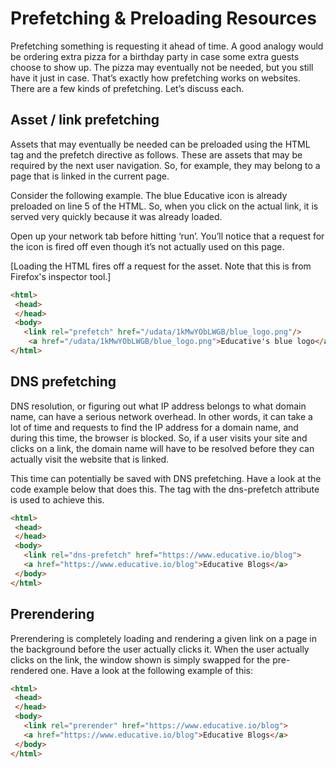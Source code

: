 # Prefetching & Preloading Resources
Prefetching something is requesting it ahead of time. A good analogy would be ordering extra pizza for a birthday party in case some extra guests choose to show up. The pizza may eventually not be needed, but you still have it just in case. That’s exactly how prefetching works on websites. There are a few kinds of prefetching. Let’s discuss each.

## Asset / link prefetching
Assets that may eventually be needed can be preloaded using the HTML <link> tag and the prefetch directive as follows. These are assets that may be required by the next user navigation. So, for example, they may belong to a page that is linked in the current page.

Consider the following example. The blue Educative icon is already preloaded on line 5 of the HTML. So, when you click on the actual link, it is served very quickly because it was already loaded.

Open up your network tab before hitting ‘run’. You’ll notice that a request for the icon is fired off even though it’s not actually used on this page.

[Loading the HTML fires off a request for the asset. Note that this is from Firefox's inspector tool.]

```html
<html>
 <head>
 </head>
 <body>
   <link rel="prefetch" href="/udata/1kMwYObLWGB/blue_logo.png"/>
    <a href="/udata/1kMwYObLWGB/blue_logo.png">Educative's blue logo</a> </body>
</html>
```

## DNS prefetching
DNS resolution, or figuring out what IP address belongs to what domain name, can have a serious network overhead. In other words, it can take a lot of time and requests to find the IP address for a domain name, and during this time, the browser is blocked. So, if a user visits your site and clicks on a link, the domain name will have to be resolved before they can actually visit the website that is linked.

This time can potentially be saved with DNS prefetching. Have a look at the code example below that does this. The <link> tag with the dns-prefetch attribute is used to achieve this.

```html
<html>
 <head>
 </head>
 <body>
   <link rel="dns-prefetch" href="https://www.educative.io/blog">
   <a href="https://www.educative.io/blog">Educative Blogs</a>
 </body>
</html>
```

## Prerendering
Prerendering is completely loading and rendering a given link on a page in the background before the user actually clicks it. When the user actually clicks on the link, the window shown is simply swapped for the pre-rendered one. Have a look at the following example of this:

```html
<html>
 <head>
 </head>
 <body>
   <link rel="prerender" href="https://www.educative.io/blog">
   <a href="https://www.educative.io/blog">Educative Blogs</a>
 </body>
</html>
```
